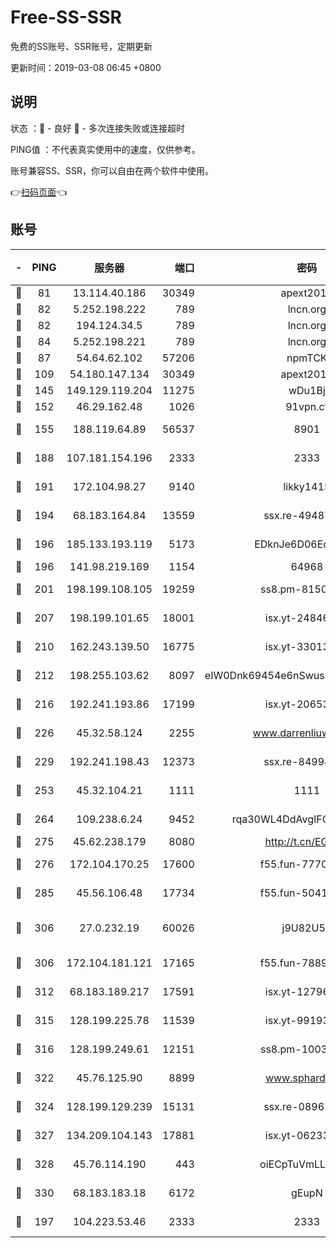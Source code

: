 # Free-SS-SSR

免费的SS账号、SSR账号，定期更新

更新时间：2019-03-08 06:45 +0800

## 说明

状态     ：🙂 - 良好 🙁 - 多次连接失败或连接超时

PING值   ：不代表真实使用中的速度，仅供参考。

账号兼容SS、SSR，你可以自由在两个软件中使用。

👉[扫码页面](https://liesauer.github.io/Free-SS-SSR/)👈

## 账号

|-|PING|服务器|端口|密码|加密方式|区域|
|:----:|:----:|:-----:|-----:|:----:|:----:|:----:|
|🙂|81|13.114.40.186|30349|apext2019|chacha20|JP|
|🙂|82|5.252.198.222|789|lncn.org|rc4|JP|
|🙂|82|194.124.34.5|789|lncn.org|rc4|JP|
|🙂|84|5.252.198.221|789|lncn.org|rc4|JP|
|🙂|87|54.64.62.102|57206|npmTCK|rc4-md5|JP|
|🙂|109|54.180.147.134|30349|apext2019|chacha20|KR|
|🙂|145|149.129.119.204|11275|wDu1Bj|rc4-md5|HK|
|🙂|152|46.29.162.48|1026|91vpn.cf|rc4-md5|RU|
|🙂|155|188.119.64.89|56537|8901|aes-256-cfb|RU|
|🙂|188|107.181.154.196|2333|2333|aes-256-cfb|US|
|🙂|191|172.104.98.27|9140|likky1415|aes-256-cfb|JP|
|🙂|194|68.183.164.84|13559|ssx.re-49487993|aes-256-cfb|US|
|🙂|196|185.133.193.119|5173|EDknJe6D06EoWDaw|aes-256-cfb|US|
|🙂|196|141.98.219.169|1154|64968|chacha20|US|
|🙂|201|198.199.108.105|19259|ss8.pm-81509933|aes-256-cfb|US|
|🙂|207|198.199.101.65|18001|isx.yt-24846326|aes-256-cfb|US|
|🙂|210|162.243.139.50|16775|isx.yt-33013834|aes-256-cfb|US|
|🙂|212|198.255.103.62|8097|eIW0Dnk69454e6nSwuspv9DmS201tQ0D|aes-256-cfb|US|
|🙂|216|192.241.193.86|17199|isx.yt-20653329|aes-256-cfb|US|
|🙂|226|45.32.58.124|2255|www.darrenliuwei.com|aes-256-cfb|JP|
|🙂|229|192.241.198.43|12373|ssx.re-84994554|aes-256-cfb|US|
|🙂|253|45.32.104.21|1111|1111|aes-256-cfb|SG|
|🙂|264|109.238.6.24|9452|rqa30WL4DdAvgIFG6Fs3znzTa|aes-256-cfb|FR|
|🙂|275|45.62.238.179|8080|http://t.cn/EGJIyrl|rc4-md5|CA|
|🙂|276|172.104.170.25|17600|f55.fun-77704492|aes-256-cfb|SG|
|🙂|285|45.56.106.48|17734|f55.fun-50419069|aes-256-cfb|US|
|🙂|306|27.0.232.19|60026|j9U82U53|xchacha20-ietf-poly1305|HK|
|🙂|306|172.104.181.121|17165|f55.fun-78892588|aes-256-cfb|SG|
|🙂|312|68.183.189.217|17591|isx.yt-12796868|aes-256-cfb|SG|
|🙂|315|128.199.225.78|11539|isx.yt-99193903|aes-256-cfb|SG|
|🙂|316|128.199.249.61|12151|ss8.pm-10038971|aes-256-cfb|SG|
|🙂|322|45.76.125.90|8899|www.sphard.com|aes-256-cfb|AU|
|🙂|324|128.199.129.239|15131|ssx.re-08961164|aes-256-cfb|SG|
|🙂|327|134.209.104.143|17881|isx.yt-06233308|aes-256-cfb|SG|
|🙂|328|45.76.114.190|443|oiECpTuVmLLxk4Ts|aes-256-cfb|AU|
|🙂|330|68.183.183.18|6172|gEupN|aes-256-cfb|SG|
|🙂|197|104.223.53.46|2333|2333|aes-256-cfb|US|
